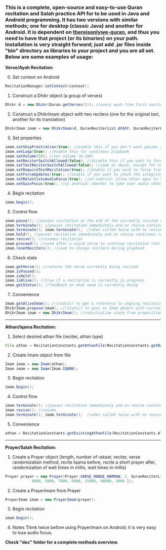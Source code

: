 ### This is a complete, open-source and easy-to-use Quran recitation and Salah practice API for to be used in Java and Android programming. It has two versions with similar methods; one for desktop (classic Java) and another for Android. It is dependent on [thereisonlywe-quran](https://github.com/thereisonlywe/thereisonlywe-quran), and thus you need to have that project (or its binaries) on your path. Installation is very straight forward; just add .jar files inside "bin" directory as libraries to your project and you are all set. Below are some examples of usage:

**Verse/Ayah Recitation:**

0. Set context on Android
```java
RecitationManager.setContext(context);
```
1. Construct a Dhikr object (a group of verses)
```java
Dhikr d = new Dhikr(Quran.getVerses(1)); //every ayah from first section in order
```
2. Construct a DhikrImam object with two reciters (one for the original text, another for its translation)
```java
DhikrImam imam = new DhikrImam(d, QuranReciterList.AFASY, QuranReciterList.WALK, false); //last parameter determines if required files are downloaded before recitation (when false, files will be downloaded while playing)
```
3. Set properties
```java
imam.setSkipProstration(true); //enable this if you don't want pauses after special sujud/prostration verses
imam.setLoop(true); //enable this for continous playback
imam.setVolume(50); //set volume (0-100)
imam.setReciterSwitchAllowed(false); //disable this if you want to force the selected reciter and disallow switching on download fails
imam.setTextReciterSwitchAllowed(false); //same as above, except for the translation reciter
imam.setRequireTextRecitation(true); //enable if you wish to force translation recitation
imam.setForceUpdates(true); //enable if you want to check the integrity (or version) of downloaded audio files
imam.setRelentlessAudioFocus(true); //on android: allow other apps to stop ongoing recitation
imam.setGainFocus(true); //on android: whether to take over audio channel
```
4. Begin recitation
```java
imam.begin();
```
5. Control flow
```java
imam.pause(); //pauses recitation at the end of the currently recited verse and on revive continues recitation with the next verse 
imam.terminate(); //pauses recitation immediately and on revive continues from exactly where leftoff  (just like a normal music player pause)
imam.terminate(); imam.terminate();  //when called twice with no revive in-between, stops recitation altogether
imam.hold(); //pauses recitation immediately and on revive continues recitation with the repetition of the current verse from start
imam.revive(); //resumes recitation
imam.proceed(); //used after a sujud verse to continue recitation (not needed if setSkipProstration is set to true)
imam.resetReciters(); //used to change reciters during playback
```
6. Check state
```java
imam.getVerse(); //returns the verse currently being recited
imam.isPaused();
imam.isHeld();
imam.isAlive(); //true if a recitation is currently in progress
imam.getStatus(); //feedback on what imam is currently doing
```
7. Convenience
```java
Imam.getAliveImam(); //(static) to get a reference to ongoing recitation without passing the Imam object across classes
DhikrImam.propose(imam); //(static) to pass an Imam object with current state to another class (most likely to a service) 
DhikrImam imam = new DhikrImam(); //reinitialize state from proposition by calling the empty constructor 
```
-----
**Athan/Iqama Recitation:**

1. Select desired athan file (reciter, athan type)
```java
File athan = RecitationConstants.getAthanFile(RecitationConstants.getRandomReciterPath(), RecitationConstants.ATHAN_FAJR_PATH); //notice there are 5 different files for each reciter for athan to be recited with appropriate maqam and sound different
```
2. Create Imam object from file
```java
Imam imam = new Imam(athan);
Imam imam = new Imam(Imam.IQAMA);
```
3. Begin recitation
```java
imam.begin();
```
4. Control flow
```java
imam.terminate(); //pauses recitation immediately and on revive continues from exactly where leftoff  (just like a normal music player pause)
imam.revive(); //resume
imam.terminate(); imam.terminate();  //when called twice with no revive in-between, stops recitation altogether
```
5. Convenience
```java
athan = RecitationConstants.getExistingAthanFile(RecitationConstants.ATHAN_DHUHR_PATH); //use this when you don't know which reciters are available offline
```
-----
**Prayer/Salah Recitation:**

1. Create a Prayer object (length, number of rakaat, reciter, verse randomization method, recite Iqama before, recite a short prayer after, randomization of wait times in millis, wait times in millis)
```java
Prayer prayer = new Prayer(Prayer.VERSE_RANGE_NARROW, 2, QuranReciterList.RIFAI, Prayer.SALAT_RANDOMIZATION_IN_SECTION, true, false, 1500, new int[] { 7000, 2000, 3000, 12000, 5000,
			9000, 5000, 7000, 5000, 15000, 40000, 3000 });
```
2. Create a PrayerImam from Prayer
```java
PrayerImam imam = new PrayerImam(prayer);
```
3. Begin recitation
```java
imam.begin();
```
4. Notes
Think twice before using PrayerImam on Android; it is very easy to lose audio focus.

**Check "doc" folder for a complete methods overview.**

